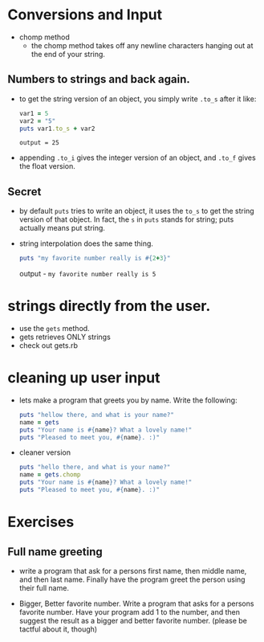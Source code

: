 # Conversions and Input

- chomp method
  - the chomp method takes off any newline characters hanging out at the end of your string.

## Numbers to strings and back again. 
- to get the string version of an object, you simply write `.to_s` after it like:
    ```ruby
    var1 = 5
    var2 = "5"
    puts var1.to_s + var2
    ```
    `output = 25` 

- appending `.to_i` gives the integer version of an object, and `.to_f` gives the float version. 

## Secret
- by default `puts` tries to write an object, it uses the `to_s` to get the string version of that object. In fact, the `s` in `puts` stands for string; puts actually means put string. 

- string interpolation does the same thing. 
  ```ruby
  puts "my favorite number really is #{2+3}"
  ```
  output - `my favorite number really is 5`

# strings directly from the user. 
- use the `gets` method. 
- gets retrieves ONLY strings
- check out gets.rb


# cleaning up user input
- lets make a program that greets you by name. Write the following:
  ```ruby
  puts "hellow there, and what is your name?"
  name = gets
  puts "Your name is #{name}? What a lovely name!"
  puts "Pleased to meet you, #{name}. :)"
  ```

- cleaner version
  ```ruby
  puts "hello there, and what is your name?"
  name = gets.chomp
  puts "Your name is #{name}? What a lovely name!"
  puts "Pleased to meet you, #{name}. :)"
   ```


# Exercises 

## Full name greeting
- write a program that ask for a persons first name, then middle name, and then last name. Finally have the program greet the person using their full name.

- Bigger, Better favorite number. Write a program that asks for a persons favorite number. Have your program add 1 to the number, and then suggest the result as a bigger and better favorite number. (please be tactful about it, though) 